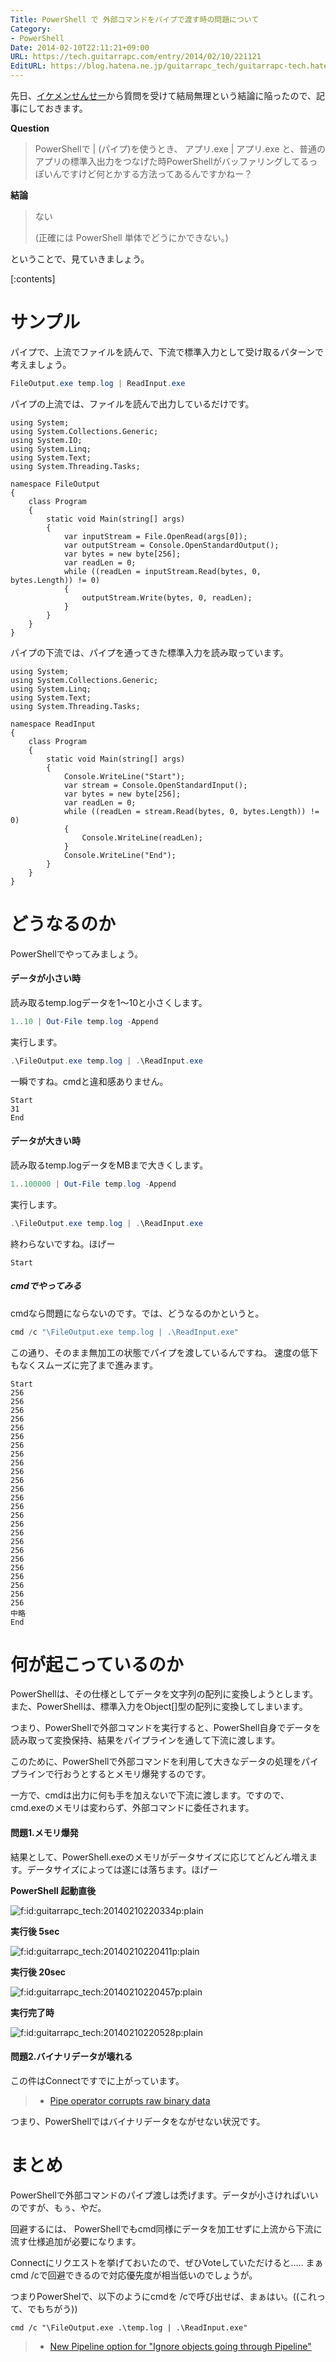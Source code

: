 ```yaml
---
Title: PowerShell で 外部コマンドをパイプで渡す時の問題について
Category:
- PowerShell
Date: 2014-02-10T22:11:21+09:00
URL: https://tech.guitarrapc.com/entry/2014/02/10/221121
EditURL: https://blog.hatena.ne.jp/guitarrapc_tech/guitarrapc-tech.hatenablog.com/atom/entry/12921228815718175953
---
```


先日、[イケメンせんせー](https://twitter.com/mayuki)から質問を受けて結局無理という結論に陥ったので、記事にしておきます。

**Question**

> PowerShellで | (パイプ)を使うとき、
> アプリ.exe | アプリ.exe
> と、普通のアプリの標準入出力をつなげた時PowerShellがバッファリングしてるっぽいんですけど何とかする方法ってあるんですかねー？

**結論**

> ない
>
> (正確には PowerShell 単体でどうにかできない。)

ということで、見ていきましょう。

[:contents]

# サンプル

パイプで、上流でファイルを読んで、下流で標準入力として受け取るパターンで考えましょう。
```ps1
FileOutput.exe temp.log | ReadInput.exe
```

パイプの上流では、ファイルを読んで出力しているだけです。

```
using System;
using System.Collections.Generic;
using System.IO;
using System.Linq;
using System.Text;
using System.Threading.Tasks;

namespace FileOutput
{
    class Program
    {
        static void Main(string[] args)
        {
            var inputStream = File.OpenRead(args[0]);
            var outputStream = Console.OpenStandardOutput();
            var bytes = new byte[256];
            var readLen = 0;
            while ((readLen = inputStream.Read(bytes, 0, bytes.Length)) != 0)
            {
                outputStream.Write(bytes, 0, readLen);
            }
        }
    }
}
```

パイプの下流では、パイプを通ってきた標準入力を読み取っています。

```
using System;
using System.Collections.Generic;
using System.Linq;
using System.Text;
using System.Threading.Tasks;

namespace ReadInput
{
    class Program
    {
        static void Main(string[] args)
        {
            Console.WriteLine("Start");
            var stream = Console.OpenStandardInput();
            var bytes = new byte[256];
            var readLen = 0;
            while ((readLen = stream.Read(bytes, 0, bytes.Length)) != 0)
            {
                Console.WriteLine(readLen);
            }
            Console.WriteLine("End");
        }
    }
}
```


# どうなるのか

PowerShellでやってみましょう。

#### データが小さい時

読み取るtemp.logデータを1～10と小さくします。

```ps1
1..10 | Out-File temp.log -Append
```

実行します。

```ps1
.\FileOutput.exe temp.log | .\ReadInput.exe
```

一瞬ですね。cmdと違和感ありません。

```
Start
31
End
```

#### データが大きい時

読み取るtemp.logデータをMBまで大きくします。

```ps1
1..100000 | Out-File temp.log -Append
```

実行します。

```ps1
.\FileOutput.exe temp.log | .\ReadInput.exe
```

終わらないですね。ほげー

```
Start
```

##### cmdでやってみる

cmdなら問題にならないのです。では、どうなるのかというと。

```ps1
cmd /c "\FileOutput.exe temp.log | .\ReadInput.exe"
```

この通り、そのまま無加工の状態でパイプを渡しているんですね。
速度の低下もなくスムーズに完了まで進みます。

```
Start
256
256
256
256
256
256
256
256
256
256
256
256
256
256
256
256
256
256
256
256
256
256
256
256
256
中略
End
```

# 何が起こっているのか

PowerShellは、その仕様としてデータを文字列の配列に変換しようとします。また、PowerShellは、標準入力をObject[]型の配列に変換してしまいます。

つまり、PowerShellで外部コマンドを実行すると、PowerShell自身でデータを読み取って変換保持、結果をパイプラインを通して下流に渡します。

このために、PowerShellで外部コマンドを利用して大きなデータの処理をパイプラインで行おうとするとメモリ爆発するのです。

一方で、cmdは出力に何も手を加えないで下流に渡します。ですので、 cmd.exeのメモリは変わらず、外部コマンドに委任されます。


#### 問題1.メモリ爆発

結果として、PowerShell.exeのメモリがデータサイズに応じてどんどん増えます。データサイズによっては遂には落ちます。ほげー

**PowerShell 起動直後**

<p><span itemscope itemtype="https://schema.org/Photograph"><img src="https://cdn-ak.f.st-hatena.com/images/fotolife/g/guitarrapc_tech/20140210/20140210220334.png" alt="f:id:guitarrapc_tech:20140210220334p:plain" title="f:id:guitarrapc_tech:20140210220334p:plain" class="hatena-fotolife" itemprop="image"></span></p>


**実行後 5sec**

<p><span itemscope itemtype="https://schema.org/Photograph"><img src="https://cdn-ak.f.st-hatena.com/images/fotolife/g/guitarrapc_tech/20140210/20140210220411.png" alt="f:id:guitarrapc_tech:20140210220411p:plain" title="f:id:guitarrapc_tech:20140210220411p:plain" class="hatena-fotolife" itemprop="image"></span></p>


**実行後 20sec**

<p><span itemscope itemtype="https://schema.org/Photograph"><img src="https://cdn-ak.f.st-hatena.com/images/fotolife/g/guitarrapc_tech/20140210/20140210220457.png" alt="f:id:guitarrapc_tech:20140210220457p:plain" title="f:id:guitarrapc_tech:20140210220457p:plain" class="hatena-fotolife" itemprop="image"></span></p>


**実行完了時**

<p><span itemscope itemtype="https://schema.org/Photograph"><img src="https://cdn-ak.f.st-hatena.com/images/fotolife/g/guitarrapc_tech/20140210/20140210220528.png" alt="f:id:guitarrapc_tech:20140210220528p:plain" title="f:id:guitarrapc_tech:20140210220528p:plain" class="hatena-fotolife" itemprop="image"></span></p>


#### 問題2.バイナリデータが壊れる

この件はConnectですでに上がっています。

> - [Pipe operator corrupts raw binary data](https://connect.microsoft.com/PowerShell/feedback/details/691490)

つまり、PowerShellではバイナリデータをながせない状況です。

# まとめ

PowerShellで外部コマンドのパイプ渡しは禿げます。データが小さければいいのですが、もぅ、やだ。

回避するには、 PowerShellでもcmd同様にデータを加工せずに上流から下流に流す仕様追加が必要になります。

Connectにリクエストを挙げておいたので、ぜひVoteしていただけると..... まぁcmd /cで回避できるので対応優先度が相当低いのでしょうが。

つまりPowerShelで、以下のようにcmdを /cで呼び出せば、まぁはい。((これって、でもちがう))
```
cmd /c "\FileOutput.exe .\temp.log | .\ReadInput.exe"
```

> - [New Pipeline option for "Ignore objects going through Pipeline"](https://connect.microsoft.com/PowerShell/feedback/details/817056/new-pipeline-option-for-ignore-objects-going-through-pipeline)
